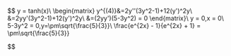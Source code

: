 $$
y = tanh(x)\\
\begin{matrix}
y^{(4)}&=2y''(3y^2-1)+12(y')^2y\\
&=2yy'(3y^2-1)+12(y')^2y\\
&=(2yy')(5-3y^2) = 0
\end{matrix}\\
y = 0,x = 0\\
5-3y^2 = 0,y=\pm\sqrt{\frac{5}{3}}\\
\frac{e^{2x} - 1}{e^{2x} + 1} = \pm\sqrt{\frac{5}{3}}

$$